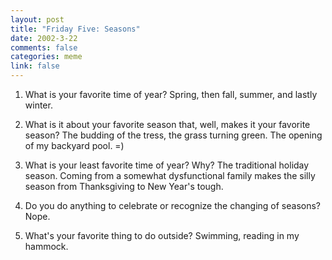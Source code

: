```yaml
--- 
layout: post
title: "Friday Five: Seasons"
date: 2002-3-22
comments: false
categories: meme
link: false
---
```

1. What is your favorite time of year?
Spring, then fall, summer, and lastly winter.

2. What is it about your favorite season that, well, makes it your favorite season?
The budding of the tress, the grass turning green. The opening of my backyard pool. =)

3. What is your least favorite time of year? Why?
The traditional holiday season. Coming from a somewhat dysfunctional family makes the silly season from Thanksgiving to New Year's tough.

4. Do you do anything to celebrate or recognize the changing of seasons?
Nope.

5. What's your favorite thing to do outside?
Swimming, reading in my hammock.
